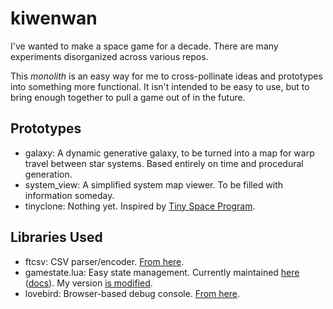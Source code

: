 # kiwenwan
I've wanted to make a space game for a decade. There are many experiments disorganized across various repos.

This *monolith* is an easy way for me to cross-pollinate ideas and prototypes into something more functional. It isn't intended to be easy to use, but to bring enough together to pull a game out of in the future.

## Prototypes

- galaxy: A dynamic generative galaxy, to be turned into a map for warp travel between star systems. Based entirely on time and procedural generation.
- system_view: A simplified system map viewer. To be filled with information someday.
- tinyclone: Nothing yet. Inspired by [Tiny Space Program](https://play.google.com/store/apps/details?id=com.companyname.Space_Program).

## Libraries Used

- ftcsv: CSV parser/encoder. [From here](https://github.com/FourierTransformer/ftcsv).
- gamestate.lua: Easy state management.
  Currently maintained [here](https://github.com/HDictus/hump) ([docs](https://github.com/HDictus/hump/blob/temp-master/docs/gamestate.rst)). My version [is modified](https://github.com/TangentFoxy/kiwenwan/commit/0bf48908b21f25addf04ab197c6e807790da0512).
- lovebird: Browser-based debug console. [From here](https://github.com/rxi/lovebird).
